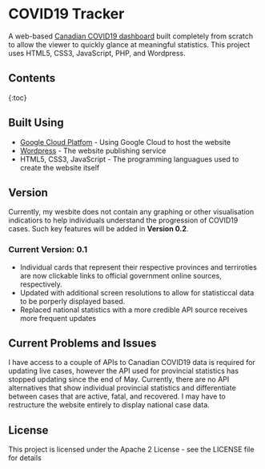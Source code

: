 # COVID19 Tracker

A web-based [Canadian COVID19 dashboard](http://coviddashboard.ca/) built completely from scratch to allow the viewer to quickly glance at meaningful statistics. This project uses HTML5, CSS3, JavaScript, PHP, and Wordpress.

## Contents

{:toc}


## Built Using
- [Google Cloud Platfom](https://cloud.google.com/gcp/?utm_source=google&utm_medium=cpc&utm_campaign=2015-q2-cloud-na-gcp-%20bkws-freetrial-en&&gclid=Cj0KCQjw9IX4BRCcARIsAOD2OB2QYuE2sy-51ZvztnN0TZzz7rhi5Qxksp4yKoRFMZT6_Dvlm01YXmAaAvJ4EALw_wcB) - Using Google Cloud to host the website
- [Wordpress](https://wordpress.com/) - The website publishing service
- HTML5, CSS3, JavaScript - The programming languagues used to create the website itself

## Version

Currently, my wesbite does not contain any graphing or other visualisation indicatiors to help individuals understand the progression of COVID19 cases. Such key features will be added in __Version 0.2__.

### Current Version: 0.1
- Individual cards that represent their respective provinces and terriroties are now clickable links to official government online sources, respectively.
- Updated with additional screen resolutions to allow for statisticcal data to be porperly displayed based.
- Replaced national statistics with a more credible API source receives more frequent updates

## Current Problems and Issues
I have access to a couple of APIs to Canadian COVID19 data is required for updating live cases, however the API used for provincial statistics has stopped updating since the end of May. Currently, there are no API alternatives that show individual provincial statistics and differentiate between cases that are active, fatal, and recovered. I may have to restructure the website entirely to display national case data.

## License
This project is licensed under the Apache 2 License - see the LICENSE file for details
